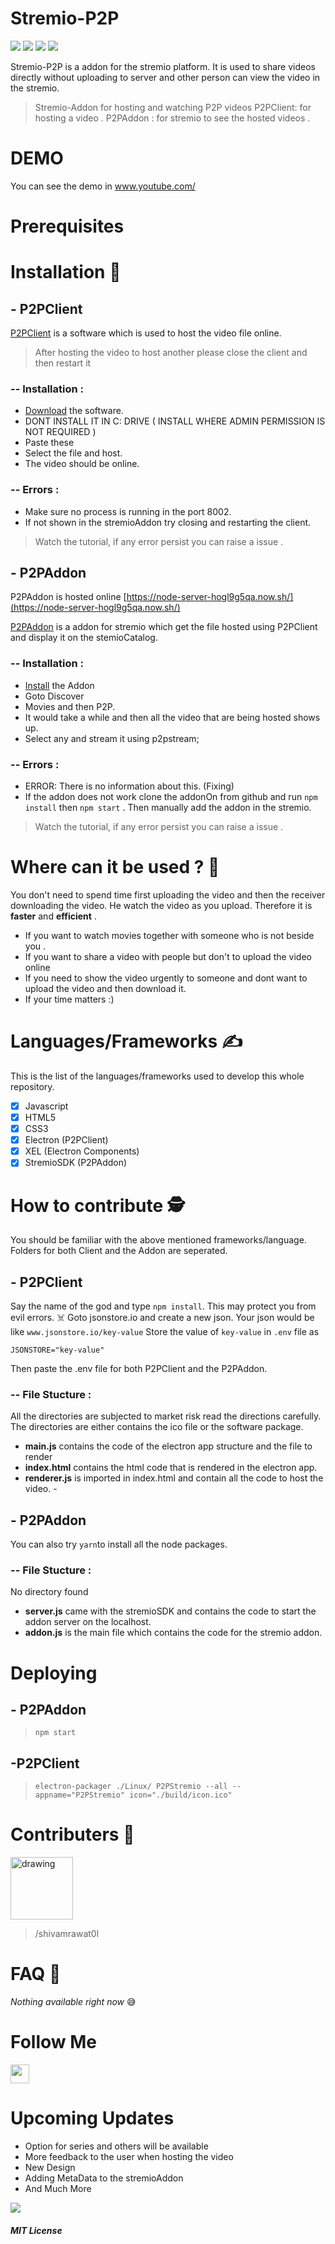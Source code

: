 
# Stremio-P2P
![](https://img.shields.io/badge/Status-Under%20Dev-informational.svg) ![](https://img.shields.io/badge/Type-Addon-%238B36DA.svg) ![](https://img.shields.io/badge/Build-Available-green.svg)  ![](https://img.shields.io/badge/Platform-linux%20%7C%20windwos%20%7C%20osx-inactive.svg)

Stremio-P2P is a addon for the stremio platform. It is used to share videos directly without uploading to server and other person can view the video in the stremio. 

> Stremio-Addon for hosting and watching P2P videos
> P2PClient: for hosting a video .
> P2PAddon : for stremio to see the hosted videos .

# DEMO
You can see the demo in www.youtube.com/
# Prerequisites

# Installation 🤖

## - P2PClient

[P2PClient](https://github.com/ShivamRawat0l/StremioP2P/releases/tag/1.0.0) is a software which is used to host the video file online. 

> After hosting the video to host another please close the client and then restart it 

### -- Installation : 

 - [Download](https://github.com/ShivamRawat0l/StremioP2P/releases/tag/1.0.0) the software.
 - DONT INSTALL IT IN C: DRIVE ( INSTALL WHERE ADMIN PERMISSION IS NOT REQUIRED )
 - Paste these 
 - Select the file and host.
 - The video should be online.
 ### -- Errors : 
 
 - Make sure no process is running in the port 8002.
 - If not shown in the stremioAddon try closing and restarting the client.

> Watch the tutorial, if any error persist  you can raise a issue .

## - P2PAddon
P2PAddon is hosted online [https://node-server-hogl9g5qa.now.sh/](https://node-server-hogl9g5qa.now.sh/)

[P2PAddon](https://stremio-server.shivamrawat6670.now.sh/) is a addon for stremio which get the file hosted using P2PClient and display it on the stemioCatalog. 

### -- Installation : 

 - [Install](https://node-server-hogl9g5qa.now.sh/) the Addon 
 - Goto Discover
 - Movies and then P2P.
 - It would take a while and then all the video that are being hosted shows up.
 - Select any and stream it using p2pstream;
 ### -- Errors : 
 
 - ERROR:  There is no information about this.  (Fixing)
 - If the addon does not work clone the addonOn from github and run `npm install` then  `npm start` .  Then manually add the addon in the stremio.  


> Watch the tutorial, if any error persist  you can raise a issue .
# Where can it be used ?  👏
You don't need to spend time first uploading the video and then the receiver downloading the video. He watch the video as you upload. Therefore it is **faster** and **efficient** .
 - If you want to watch movies together with someone who is not beside you .
 - If you want to share a video with people but don't to upload the video online
 - If you need to show the video urgently to someone and dont want to upload the video and then download it. 
 - If your time matters :)

# Languages/Frameworks ✍️
This is the list of the languages/frameworks used to develop this whole repository. 
 - [x] Javascript
 - [x] HTML5
 - [x] CSS3
 - [x] Electron (P2PClient)
 - [x] XEL (Electron Components)
 - [x] StremioSDK (P2PAddon)

# How to contribute 🕵️

You should be familiar with the above mentioned  frameworks/language. Folders for both Client and the Addon    are seperated. 

## - P2PClient

Say the name of the god and type `npm install`. This may protect you from evil errors. ☠️
Goto jsonstore.io and create a new json. 
Your json would be like `www.jsonstore.io/key-value`
Store the value of `key-value` in `.env` file as 

    

    JSONSTORE="key-value"
   
Then paste the .env file for both P2PClient and the P2PAddon.

### -- File Stucture :
All the directories are subjected to market risk read the directions carefully.
The directories are either contains the ico file or the software package.
 - **main.js** contains the code of the electron app structure and the file to render 
 - **index.html** contains the html code that is rendered in the electron app. 
 - **renderer.js** is imported in index.html and contain all the code to host the video. -  




## - P2PAddon
You can also try `yarn`to install all the node packages.
### -- File Stucture :
No directory found
 - **server.js** came with the stremioSDK and contains the code to start the addon server on the localhost. 
 - **addon.js** is the main file which contains the code for the stremio addon. 


# Deploying 

## - P2PAddon

> `npm start    `

## -P2PClient
> `electron-packager ./Linux/ P2PStremio --all --appname="P2PStremio" icon="./build/icon.ico"`



# Contributers 🧤

<img src="https://avatars0.githubusercontent.com/u/27425384?s=400&u=d83889b1e4e0b27672227091b26589393333e5bc&v=4" alt="drawing" style="width:100px;"/>


> /shivamrawat0l 


# FAQ 💼

*Nothing available right now*  😅

# Follow Me
<a href="http://www.github.com/ShivamRawat0l">
<img src="https://github.githubassets.com/images/modules/logos_page/GitHub-Mark.png" width="30px">
</a>  

# Upcoming Updates

 - Option for series and others will be available
 - More feedback to the user when hosting the video
 - New Design
 - Adding MetaData to the stremioAddon
 - And Much More

![](https://img.shields.io/badge/license-MIT-green.svg)
#####  MIT License

